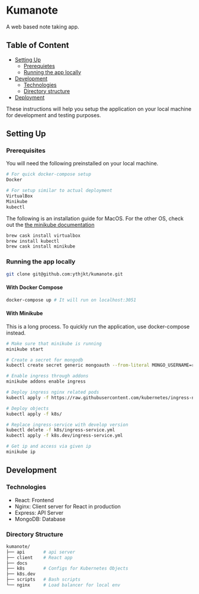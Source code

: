 # Kumanote
A web based note taking app.

## Table of Content
- [Setting Up](#setting-up)
  - [Prerequietes](#prerequietes)
  - [Running the app locally](#running-the-app-locally)
- [Development](#development)
  - [Technologies](#technologies)
  - [Directory structure](#directory-structure)
- [Deployment](docs/deployment.md)

These instructions will help you setup the application on your local machine for development and testing purposes.

## Setting Up
### Prerequisites
You will need the following preinstalled on your local machine.
```sh
# For quick docker-compose setup
Docker

# For setup similar to actual deployment
VirtualBox
Minikube
kubectl
```

The following is an installation guide for MacOS. For the other OS, check out the [the minikube documentation](https://kubernetes.io/docs/tasks/tools/install-minikube/#install-minikube)

```sh
brew cask install virtualbox
brew install kubectl
brew cask install minikube
```

### Running the app locally
```sh
git clone git@github.com:ythjkt/kumanote.git
```

#### With Docker Compose
```sh
docker-compose up # It will run on localhost:3051
```

#### With Minikube
This is a long process. To quickly run the application, use docker-compose instead.

```sh
# Make sure that minikube is running
minikube start

# Create a secret for mongodb
kubectl create secret generic mongoauth --from-literal MONGO_USERNAME=root --from-literal MONGO_PASSWORD=secret

# Enable ingress through addons
minikube addons enable ingress

# Deploy ingress nginx related pods
kubectl apply -f https://raw.githubusercontent.com/kubernetes/ingress-nginx/master/deploy/mandatory.yaml

# Deploy objects
kubectl apply -f k8s/

# Replace ingress-service with develop version
kubectl delete -f k8s/ingress-service.yml
kubectl apply -f k8s.dev/ingress-service.yml

# Get ip and access via given ip
minikube ip
```

## Development
### Technologies
- React: Frontend
- Nginx: Client server for React in production
- Express: API Server
- MongoDB: Database

### Directory Structure
```sh
kumanote/
├── api       # api server
├── client    # React app
├── docs
├── k8s       # Configs for Kubernetes Objects
├── k8s.dev
├── scripts   # Bash scripts
└── nginx     # Load balancer for local env
```

